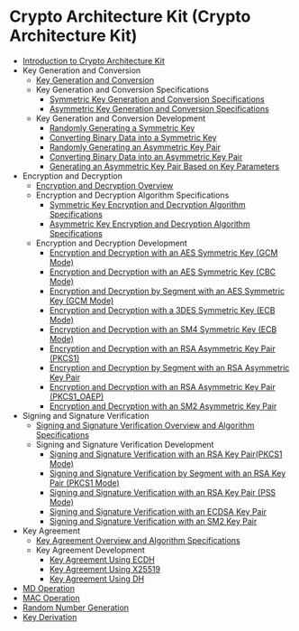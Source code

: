 # Crypto Architecture Kit (Crypto Architecture Kit)

- [Introduction to Crypto Architecture Kit](../security/CryptoArchitectureKit/crypto-architecture-kit-intro.md)
- Key Generation and Conversion
  - [Key Generation and Conversion](../security/CryptoArchitectureKit/crypto-key-generation-conversion-overview.md)
  - Key Generation and Conversion Specifications
    - [Symmetric Key Generation and Conversion Specifications](../security/CryptoArchitectureKit/crypto-sym-key-generation-conversion-spec.md)
    - [Asymmetric Key Generation and Conversion Specifications](../security/CryptoArchitectureKit/crypto-asym-key-generation-conversion-spec.md)
  - Key Generation and Conversion Development
    - [Randomly Generating a Symmetric Key](../security/CryptoArchitectureKit/crypto-generate-sym-key-randomly.md)
    - [Converting Binary Data into a Symmetric Key](../security/CryptoArchitectureKit/crypto-convert-binary-data-to-sym-key.md)
    - [Randomly Generating an Asymmetric Key Pair](../security/CryptoArchitectureKit/crypto-generate-asym-key-pair-randomly.md)
    - [Converting Binary Data into an Asymmetric Key Pair](../security/CryptoArchitectureKit/crypto-convert-binary-data-to-asym-key-pair.md)
    - [Generating an Asymmetric Key Pair Based on Key Parameters](../security/CryptoArchitectureKit/crypto-generate-asym-key-pair-from-key-spec.md)
- Encryption and Decryption
  - [Encryption and Decryption Overview](../security/CryptoArchitectureKit/crypto-encryption-decryption-overview.md)
  - Encryption and Decryption Algorithm Specifications
    - [Symmetric Key Encryption and Decryption Algorithm Specifications](../security/CryptoArchitectureKit/crypto-sym-encrypt-decrypt-spec.md)
    - [Asymmetric Key Encryption and Decryption Algorithm Specifications](../security/CryptoArchitectureKit/crypto-asym-encrypt-decrypt-spec.md)
  - Encryption and Decryption Development
    - [Encryption and Decryption with an AES Symmetric Key (GCM Mode)](../security/CryptoArchitectureKit/crypto-aes-sym-encrypt-decrypt-gcm.md)
    - [Encryption and Decryption with an AES Symmetric Key (CBC Mode)](../security/CryptoArchitectureKit/crypto-aes-sym-encrypt-decrypt-cbc.md)
    - [Encryption and Decryption by Segment with an AES Symmetric Key (GCM Mode)](../security/CryptoArchitectureKit/crypto-aes-sym-encrypt-decrypt-gcm-by-segment.md)
    - [Encryption and Decryption with a 3DES Symmetric Key (ECB Mode)](../security/CryptoArchitectureKit/crypto-3des-sym-encrypt-decrypt-ecb.md)
    - [Encryption and Decryption with an SM4 Symmetric Key (ECB Mode)](../security/CryptoArchitectureKit/crypto-sm4-sym-encrypt-decrypt-ecb.md)
    - [Encryption and Decryption with an RSA Asymmetric Key Pair (PKCS1)](../security/CryptoArchitectureKit/crypto-rsa-asym-encrypt-decrypt-pkcs1.md)
    - [Encryption and Decryption by Segment with an RSA Asymmetric Key Pair](../security/CryptoArchitectureKit/crypto-rsa-asym-encrypt-decrypt-by-segment.md)
    - [Encryption and Decryption with an RSA Asymmetric Key Pair (PKCS1_OAEP)](../security/CryptoArchitectureKit/crypto-rsa-asym-encrypt-decrypt-pkcs1_oaep.md)
    - [Encryption and Decryption with an SM2 Asymmetric Key Pair](../security/CryptoArchitectureKit/crypto-sm2-asym-encrypt-decrypt.md)
- Signing and Signature Verification
  - [Signing and Signature Verification Overview and Algorithm Specifications](../security/CryptoArchitectureKit/crypto-sign-sig-verify-overview.md)
  - Signing and Signature Verification Development
    - [Signing and Signature Verification with an RSA Key Pair(PKCS1 Mode)](../security/CryptoArchitectureKit/crypto-rsa-sign-sig-verify-pkcs1.md)
    - [Signing and Signature Verification by Segment with an RSA Key Pair (PKCS1 Mode)](../security/CryptoArchitectureKit/crypto-rsa-sign-sig-verify-pkcs1-by-segment.md)
    - [Signing and Signature Verification with an RSA Key Pair (PSS Mode)](../security/CryptoArchitectureKit/crypto-rsa-sign-sig-verify-pss.md)
    - [Signing and Signature Verification with an ECDSA Key Pair](../security/CryptoArchitectureKit/crypto-ecdsa-sign-sig-verify.md)
    - [Signing and Signature Verification with an SM2 Key Pair](../security/CryptoArchitectureKit/crypto-sm2-sign-sig-verify-pkcs1.md)
- Key Agreement
  - [Key Agreement Overview and Algorithm Specifications](../security/CryptoArchitectureKit/crypto-key-agreement-overview.md)
  - Key Agreement Development
    - [Key Agreement Using ECDH](../security/CryptoArchitectureKit/crypto-key-agreement-using-ecdh.md)
    - [Key Agreement Using X25519](../security/CryptoArchitectureKit/crypto-key-agreement-using-x25519.md)
    - [Key Agreement Using DH](../security/CryptoArchitectureKit/crypto-key-agreement-using-dh.md)
- [MD Operation](../security/CryptoArchitectureKit/crypto-generate-message-digest.md)
- [MAC Operation](../security/CryptoArchitectureKit/crypto-compute-mac.md)
- [Random Number Generation](../security/CryptoArchitectureKit/crypto-generate-random-number.md)
- [Key Derivation](../security/CryptoArchitectureKit/crypto-key-derivation.md)
